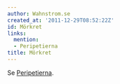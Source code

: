 ```yaml
---
author: Wahnstrom.se
created_at: '2011-12-29T08:52:22Z'
id: Mörkret
links:
  mention:
  - Peripetierna
title: Mörkret
---
```


Se [Peripetierna].

  [Peripetierna]: Peripetierna
